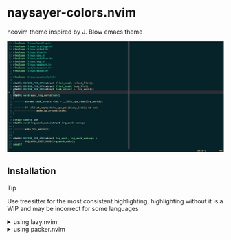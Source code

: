 # naysayer-colors.nvim

neovim theme inspired by J. Blow emacs theme

![Example screenshot](https://raw.githubusercontent.com/whizikxd/naysayer-colors.nvim/master/assets/screenshot.png)

## Installation

> [!TIP]
> Use treesitter for the most consistent highlighting, highlighting without
> it is a WIP and may be incorrect for some languages

<details>
    <summary>using lazy.nvim</summary>

```lua
{
  "whizikxd/naysayer-colors.nvim",
  lazy = false,
  config = function()
    vim.cmd("colorscheme naysayer")
  end
}
```

</details>

<details>
    <summary>using packer.nvim</summary>

```lua
use {
  "whizikxd/naysayer-colors.nvim",
  config = function()
    vim.cmd("colorscheme naysayer")
  end
}
```

</details>
